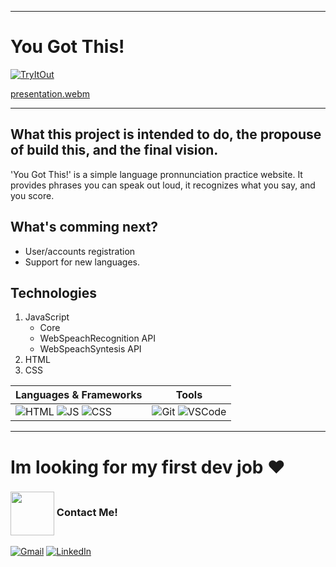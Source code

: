 ----------------------

# You Got This!


<a href="https://csarnarciso.github.io/You-Got-This" target="_blank"><img alt="TryItOut" src="https://img.shields.io/badge/Try%20It%20Out!-230077B5?&style=for-the-badge" /></a>

[presentation.webm](https://github.com/user-attachments/assets/1c0a915a-f946-489b-8393-62f6f8dc773d)

----------------------


## What this project is intended to do, the propouse of build this, and the final vision.
'You Got This!' is a simple language pronnunciation practice website. It provides phrases you can speak out loud, it recognizes what you say, and you score.


## What's comming next?

- User/accounts registration
- Support for new languages.


## Technologies

1. JavaScript
   + Core
   + WebSpeachRecognition API
   + WebSpeachSyntesis API
2. HTML
3. CSS


| Languages & Frameworks | Tools |
|-|-|
| ![HTML](https://img.shields.io/badge/HTML-E34F26?logo=HTML5&logoColor=white&style=for-the-badge) ![JS](https://img.shields.io/badge/JS-yellow?logo=JavaScript&logoColor=white&style=for-the-badge) ![CSS](https://img.shields.io/badge/CSS-blue?logo=CSS&logoColor=white&style=for-the-badge) | ![Git](http://img.shields.io/badge/Git-F1502F?style=for-the-badge&logo=Git&logoColor=white) ![VSCode](https://img.shields.io/badge/VS%20Code-blue?logo=windows&logoColor=white&style=for-the-badge) |



----------------------

# Im looking for my first dev job ♥ 
### <img align="center" width="70" src="https://i.pinimg.com/originals/0d/c9/68/0dc968448592a7d533096b74c263cc40.gif" /> Contact Me!

<a href="https://mail.google.com/mail/u/0/?fs=1&tf=cm&source=mailto&to=cesarpazol1029@gmail.com" target="_blank"><img alt="Gmail" src="https://img.shields.io/badge/Gmail-D14836?style=for-the-badge&logo=gmail&logoColor=white" /></a>
<a href="https://www.linkedin.com/in/cesar-pozol-narciso-b48727180/" target="_blank"><img alt="LinkedIn" src="https://img.shields.io/badge/linkedin-%230077B5.svg?&style=for-the-badge&logo=linkedin&logoColor=white" /></a>

